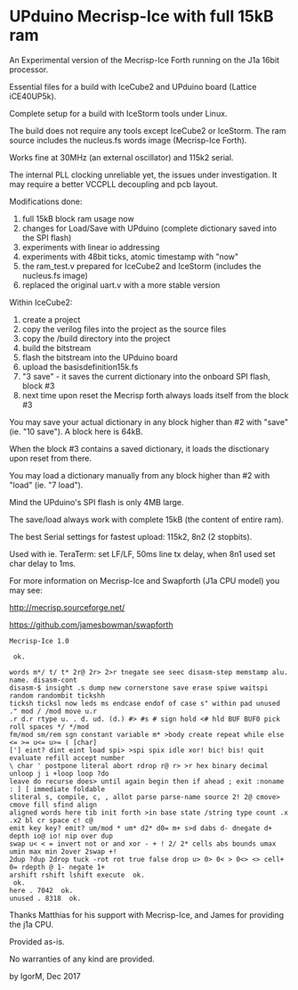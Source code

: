 # UPduino Mecrisp-Ice with full 15kB ram


An Experimental version of the Mecrisp-Ice Forth running on the J1a 16bit processor.

Essential files for a build with IceCube2 and UPduino board (Lattice iCE40UP5k).

Complete setup for a build with IceStorm tools under Linux.

The build does not require any tools except IceCube2 or IceStorm. The ram source
includes the nucleus.fs words image (Mecrisp-Ice Forth).

Works fine at 30MHz (an external oscillator) and 115k2 serial.

The internal PLL clocking unreliable yet, the issues under investigation.
It may require a better VCCPLL decoupling and pcb layout.

Modifications done:
1. full 15kB block ram usage now
2. changes for Load/Save with UPduino (complete dictionary saved into the SPI flash)
3. experiments with linear io addressing
4. experiments with 48bit ticks, atomic timestamp with "now"
5. the ram_test.v prepared for IceCube2 and IceStorm (includes the nucleus.fs image)
6. replaced the original uart.v with a more stable version

Within IceCube2:
1. create a project
2. copy the verilog files into the project as the source files
3. copy the /build directory into the project
4. build the bitstream
5. flash the bitstream into the UPduino board
6. upload the basisdefinition15k.fs
7. "3 save" - it saves the current dictionary into the onboard SPI flash, block #3
8. next time upon reset the Mecrisp forth always loads itself from the block #3

You may save your actual dictionary in any block higher than #2 with "save" (ie. "10 save").
A block here is 64kB.

When the block #3 contains a saved dictionary, it loads the disctionary upon reset from there.

You may load a dictionary manually from any block higher than #2 with "load" (ie. "7 load").

Mind the UPduino's SPI flash is only 4MB large.

The save/load always work with complete 15kB (the content of entire ram).

The best Serial settings for fastest upload: 115k2, 8n2 (2 stopbits).

Used with ie. TeraTerm: set LF/LF, 50ms line tx delay, when 8n1 used set char delay to 1ms.

For more information on Mecrisp-Ice and Swapforth (J1a CPU model) you may see:

http://mecrisp.sourceforge.net/

https://github.com/jamesbowman/swapforth
```
Mecrisp-Ice 1.0

 ok.
 
words m*/ t/ t* 2r@ 2r> 2>r tnegate see seec disasm-step memstamp alu. name. disasm-cont 
disasm-$ insight .s dump new cornerstone save erase spiwe waitspi random randombit tickshh 
ticksh ticksl now leds ms endcase endof of case s" within pad unused ." mod / /mod move u.r 
.r d.r rtype u. . d. ud. (d.) #> #s # sign hold <# hld BUF BUF0 pick roll spaces */ */mod 
fm/mod sm/rem sgn constant variable m* >body create repeat while else <= >= u<= u>= ( [char] 
['] eint? dint eint load spi> >spi spix idle xor! bic! bis! quit evaluate refill accept number 
\ char ' postpone literal abort rdrop r@ r> >r hex binary decimal unloop j i +loop loop ?do 
leave do recurse does> until again begin then if ahead ; exit :noname : ] [ immediate foldable 
sliteral s, compile, c, , allot parse parse-name source 2! 2@ cmove> cmove fill sfind align 
aligned words here tib init forth >in base state /string type count .x .x2 bl cr space c! c@ 
emit key key? emit? um/mod * um* d2* d0= m+ s>d dabs d- dnegate d+ depth io@ io! nip over dup 
swap u< < = invert not or and xor - + ! 2/ 2* cells abs bounds umax umin max min 2over 2swap +! 
2dup ?dup 2drop tuck -rot rot true false drop u> 0> 0< > 0<> <> cell+ 0= rdepth @ 1- negate 1+ 
arshift rshift lshift execute  ok.
 ok.
here . 7042  ok.
unused . 8318  ok.
```

Thanks Matthias for his support with Mecrisp-Ice, and James for providing the j1a CPU.

Provided as-is.

No warranties of any kind are provided.

by IgorM, Dec 2017

